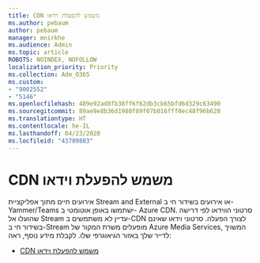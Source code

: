 ```yaml
---
title: CDN משמש להפעלת וידאו
ms.author: pebaum
author: pebaum
manager: mnirkhe
ms.audience: Admin
ms.topic: article
ROBOTS: NOINDEX, NOFOLLOW
localization_priority: Priority
ms.collection: Adm_O365
ms.custom:
- "9002552"
- "5146"
ms.openlocfilehash: 489e92ad8fb38ff6f62db3cb65bfd6d329c63490
ms.sourcegitcommit: 89ae9e8b36d1980f89f07b016fff0ec48f96b620
ms.translationtype: HT
ms.contentlocale: he-IL
ms.lasthandoff: 04/23/2020
ms.locfileid: "43789883"
---
```

# <a name="cdn-used-for-video-playback"></a>CDN משמש להפעלת וידאו

אירועים חיים מתוך אפליקציית Stream and External או אירועים בשידור חי ב- Yammer/Teams ישתמשו באופן אוטומטי ב- Azure CDN. סרטוני הווידאו לפי דרישה שהועלו אל Stream עדיין לא משתמשים ב-CDN לצורך הפעלה. סרטוני וידאו שאינם בשידור חי ב-Stream מופעלים משרת המקור של Azure Media Services, המשויך לדייר שלך באזור הגיאוגרפי שלו. לקבלת מידע נוסף, ראה:

- [CDN משמש להפעלת וידאו](https://docs.microsoft.com/he-IL/stream/network-overview#cdn-used-for-video-playback)
